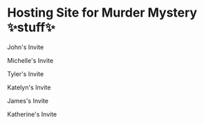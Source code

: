 # Hosting Site for Murder Mystery ✨stuff✨

John's Invite

Michelle's Invite

Tyler's Invite

Katelyn's Invite

James's Invite

Katherine's Invite
